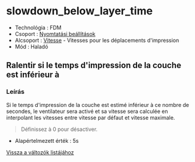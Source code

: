 # slowdown\_below\_layer\_time

* Technológia : FDM
* Csoport : [Nyomtatási beállítások](../../../konfig/print_settings)
* Alcsoport : [Vitesse](../../beallitasok/print_settings.md#vitesse) - Vitesses pour les déplacements d'impression
* Mód : Haladó

## Ralentir si le temps d'impression de la couche est inférieur à

### Leírás

Si le temps d'impression de la couche est estimé inférieur à ce nombre de secondes, le ventilateur sera activé et sa vitesse sera calculée en interpolant les vitesses entre vitesse par défaut et vitesse maximale.

> Définissez à 0 pour désactiver.

* Alapértelmezett érték : 5s

[Vissza a változók listájához](../../variable_list)

